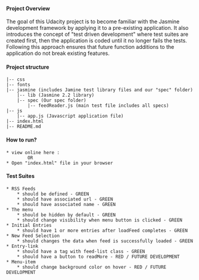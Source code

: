 #### Project Overview
The goal of this Udacity project is to become familiar with the Jasmine development framework by applying it to a pre-existing application. It also introduces the concept of "test driven development" where test suites are created first, then the application is coded until it no longer fails the tests. Following this approach ensures that future function additions to the application do not break existing features.

#### Project structure

	|-- css
	|-- fonts
	|-- jasmine (includes Jamine test library files and our "spec" folder)
		|-- lib (Jasmine 2.2 library)
		|-- spec (Our spec folder)
			|-- feedReader.js (main test file includes all specs)
	|-- js
		|-- app.js (Javascript application file)
	|-- index.html
	|--	README.md

#### How to run?
	* view online here :
	 		OR
	* Open "index.html" file in your browser

#### Test Suites
	* RSS Feeds
		* should be defined - GREEN
		* should have associated url - GREEN
		* should have associated name - GREEN
	* The menu
		* should be hidden by default - GREEN
		* should change visibility when menu button is clicked - GREEN
	* Initial Entries
		* should have 1 or more entries after loadFeed completes - GREEN
	* New Feed Selection
		* should changes the data when feed is successfully loaded - GREEN
	* Entry-link
		* should have a tag with feed-list class - GREEN
		* should have a button to readMore - RED / FUTURE DEVELOPMENT
	* Menu-item
		* should change background color on hover - RED / FUTURE DEVELOPMENT